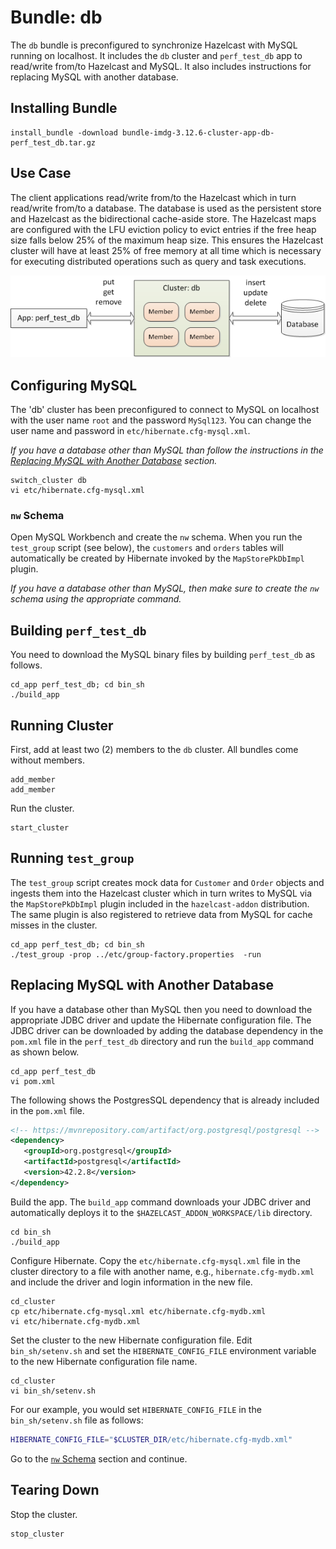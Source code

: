 # Bundle: db

The `db` bundle is preconfigured to synchronize Hazelcast with MySQL running on localhost. It includes the `db` cluster and `perf_test_db` app to read/write from/to Hazelcast and MySQL. It also includes instructions for replacing MySQL with another database.

## Installing Bundle

```console
install_bundle -download bundle-imdg-3.12.6-cluster-app-db-perf_test_db.tar.gz
```

## Use Case

The client applications read/write from/to the Hazelcast which in turn read/write from/to a database. The database is used as the persistent store and Hazelcast as the bidirectional cache-aside store. The Hazelcast maps are configured with the LFU eviction policy to evict entries if the free heap size falls below 25% of the maximum heap size. This ensures the Hazelcast cluster will have at least 25% of free memory at all time which is necessary for executing distributed operations such as query and task executions.

![DB Sync Screenshot](/images/db-sync.png)

## Configuring MySQL

The 'db' cluster has been preconfigured to connect to MySQL on localhost with the user name `root` and the password `MySql123`. You can change the user name and password in `etc/hibernate.cfg-mysql.xml`.

*If you have a database other than MySQL than follow the instructions in the [Replacing MySQL with Another Database](#replacing-mysql-with-another-database) section.*

```console
switch_cluster db
vi etc/hibernate.cfg-mysql.xml
```

### `nw` Schema

Open MySQL Workbench and create the `nw` schema. When you run the `test_group` script (see below), the `customers` and `orders` tables will automatically be created by Hibernate invoked by the `MapStorePkDbImpl` plugin.

*If you have a database other than MySQL, then make sure to create the `nw` schema using the appropriate command.*

## Building `perf_test_db`

You need to download the MySQL binary files by building `perf_test_db` as follows.

```console
cd_app perf_test_db; cd bin_sh
./build_app
```

## Running Cluster

First, add at least two (2) members to the `db` cluster. All bundles come without members.

```console
add_member
add_member
```

Run the cluster.

```console
start_cluster
```

## Running `test_group`

The `test_group` script creates mock data for `Customer` and `Order` objects and ingests them into the Hazelcast cluster which in turn writes to MySQL via the `MapStorePkDbImpl` plugin included in the `hazelcast-addon` distribution. The same plugin is also registered to retrieve data from MySQL for cache misses in the cluster.

```console
cd_app perf_test_db; cd bin_sh
./test_group -prop ../etc/group-factory.properties  -run
```

## Replacing MySQL with Another Database

If you have a database other than MySQL then you need to download the appropriate JDBC driver and update the Hibernate configuration file. The JDBC driver can be downloaded by adding the database dependency in the `pom.xml` file in the `perf_test_db` directory and run the `build_app` command as shown below.

```console
cd_app perf_test_db
vi pom.xml
```

The following shows the PostgresSQL dependency that is already included in the `pom.xml` file.

```xml
<!-- https://mvnrepository.com/artifact/org.postgresql/postgresql -->
<dependency>
   <groupId>org.postgresql</groupId>
   <artifactId>postgresql</artifactId>
   <version>42.2.8</version>
</dependency>
```

Build the app. The `build_app` command downloads your JDBC driver and automatically deploys it to the `$HAZELCAST_ADDON_WORKSPACE/lib` directory.

```console
cd bin_sh
./build_app
```

Configure Hibernate. Copy the `etc/hibernate.cfg-mysql.xml` file in the cluster directory to a file with another name, e.g., `hibernate.cfg-mydb.xml` and include the driver and login information in the new file.

```console
cd_cluster
cp etc/hibernate.cfg-mysql.xml etc/hibernate.cfg-mydb.xml
vi etc/hibernate.cfg-mydb.xml
```

Set the cluster to the new Hibernate configuration file. Edit `bin_sh/setenv.sh` and set the `HIBERNATE_CONFIG_FILE` environment variable to the new Hibernate configuration file name.

```console
cd_cluster
vi bin_sh/setenv.sh
```

For our example, you would set `HIBERNATE_CONFIG_FILE` in the `bin_sh/setenv.sh` file as follows:

```bash
HIBERNATE_CONFIG_FILE="$CLUSTER_DIR/etc/hibernate.cfg-mydb.xml"
```

Go to the [`nw` Schema](#nw-schema) section and continue.

## Tearing Down

Stop the cluster.

```console
stop_cluster
```
